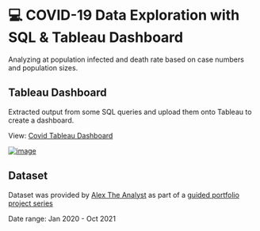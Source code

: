 # 💻 COVID-19 Data Exploration with SQL & Tableau Dashboard

Analyzing at population infected and death rate based on case numbers and population sizes.

## Tableau Dashboard

Extracted output from some SQL queries and upload them onto Tableau to create a dashboard.

View: <a href="https://public.tableau.com/app/profile/jiahao.zhang1944/viz/CovidDashboard_17322167129170/Dashboard1?publish=yes">Covid Tableau Dashboard</a>

<a href="https://public.tableau.com/app/profile/jiahao.zhang1944/viz/CovidDashboard_17322167129170/Dashboard1?publish=yes">![image](https://github.com/user-attachments/assets/74570b9e-5cdf-452e-880b-6d29eebe1b3c)</a>


## Dataset

Dataset was provided by <a href="https://github.com/AlexTheAnalyst">Alex The Analyst</a> as part of a <a href="https://github.com/AlexTheAnalyst](https://github.com/AlexTheAnalyst/PortfolioProjects">guided portfolio project series</a>

Date range: Jan 2020 - Oct 2021
